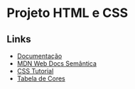 # Projeto HTML e CSS

## Links
- [Documentação](https://www.w3schools.com/html/html_intro.asp)
- [MDN Web Docs Semântica](https://developer.mozilla.org/pt-BR/docs/Glossary/Semantics)
- [CSS Tutorial](https://www.w3schools.com/css/)
- [Tabela de Cores](https://www.w3schools.com/tags/ref_colornames.asp)